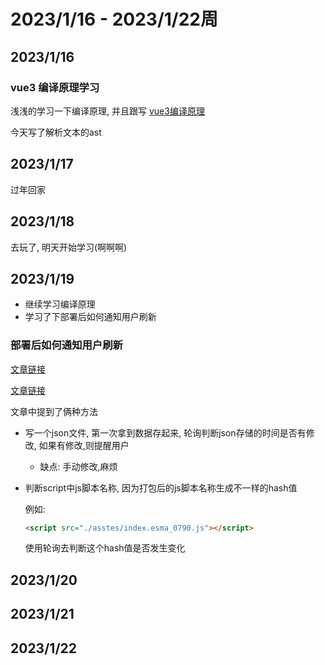 # 2023/1/16 - 2023/1/22周

## 2023/1/16

### vue3 编译原理学习
浅浅的学习一下编译原理, 并且跟写
[vue3编译原理](https://github.com/iygxv/vue3_dev_v2)

今天写了解析文本的ast

## 2023/1/17
过年回家
## 2023/1/18
去玩了, 明天开始学习(啊啊啊)

## 2023/1/19
- 继续学习编译原理
- 学习了下部署后如何通知用户刷新

### 部署后如何通知用户刷新

[文章链接](https://mp.weixin.qq.com/s/BwkzAMX4NO3vk7b_eI3MWw)

[文章链接](https://mp.weixin.qq.com/s/BwkzAMX4NO3vk7b_eI3MWw)

文章中提到了俩种方法

- 写一个json文件, 第一次拿到数据存起来, 轮询判断json存储的时间是否有修改, 如果有修改,则提醒用户

  - 缺点: 手动修改,麻烦

- 判断script中js脚本名称, 因为打包后的js脚本名称生成不一样的hash值

  例如:

  ```html
  <script src="./asstes/index.esma_0790.js"></script>
  ```

  使用轮询去判断这个hash值是否发生变化

## 2023/1/20

## 2023/1/21

## 2023/1/22
